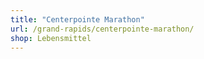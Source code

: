 ```yaml
---
title: "Centerpointe Marathon"
url: /grand-rapids/centerpointe-marathon/
shop: Lebensmittel
---
```

